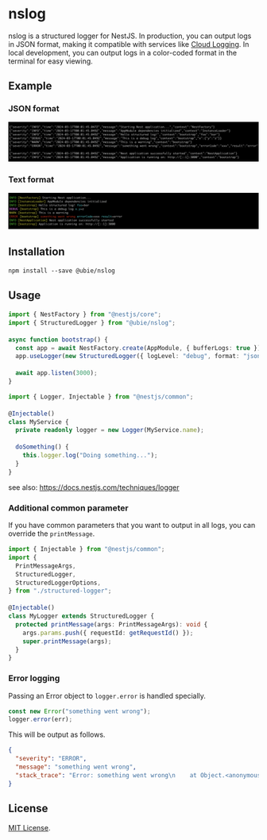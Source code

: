 # nslog

nslog is a structured logger for NestJS. In production, you can output logs in JSON format, making it compatible with services like [Cloud Logging](https://cloud.google.com/logging/docs/structured-logging). In local development, you can output logs in a color-coded format in the terminal for easy viewing.

## Example

### JSON format

![json](https://github.com/ubie-oss/nslog/raw/main/assets/json.png)

### Text format

![text](https://github.com/ubie-oss/nslog/raw/main/assets/text.png)

## Installation

```
npm install --save @ubie/nslog
```

## Usage

```typescript
import { NestFactory } from "@nestjs/core";
import { StructuredLogger } from "@ubie/nslog";

async function bootstrap() {
  const app = await NestFactory.create(AppModule, { bufferLogs: true });
  app.useLogger(new StructuredLogger({ logLevel: "debug", format: "json" }));

  await app.listen(3000);
}
```

```typescript
import { Logger, Injectable } from "@nestjs/common";

@Injectable()
class MyService {
  private readonly logger = new Logger(MyService.name);

  doSomething() {
    this.logger.log("Doing something...");
  }
}
```

see also: https://docs.nestjs.com/techniques/logger

### Additional common parameter

If you have common parameters that you want to output in all logs, you can override the `printMessage`.

```typescript
import { Injectable } from "@nestjs/common";
import {
  PrintMessageArgs,
  StructuredLogger,
  StructuredLoggerOptions,
} from "./structured-logger";

@Injectable()
class MyLogger extends StructuredLogger {
  protected printMessage(args: PrintMessageArgs): void {
    args.params.push({ requestId: getRequestId() });
    super.printMessage(args);
  }
}
```

### Error logging

Passing an Error object to `logger.error` is handled specially.

```typescript
const new Error("something went wrong");
logger.error(err);
```

This will be output as follows.

```json
{
  "severity": "ERROR",
  "message": "something went wrong",
  "stack_trace": "Error: something went wrong\n    at Object.<anonymous> (/path/to/app.js:1:13)\n    at Module._compile (node:internal/modules/cjs/loader:1376:14)\n    at Module._extensions..js (node:internal/modules/cjs/loader:1435:10)\n    at Module.load (node:internal/modules/cjs/loader:1207:32)\n    at Module._load (node:internal/modules/cjs/loader:1023:12)\n    at Function.executeUserEntryPoint [as runMain] (node:internal/modules/run_main:135:12)\n    at node:internal/main/run_main_module:28:49"
}
```

## License

[MIT License](https://github.com/ubie-oss/nslog/blob/main/LICENSE).
